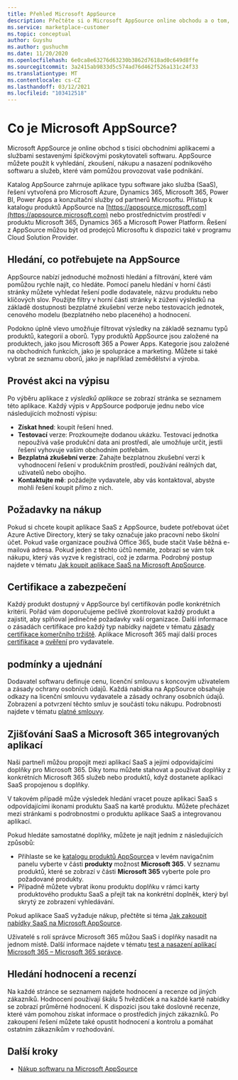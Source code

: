 ```yaml
---
title: Přehled Microsoft AppSource
description: Přečtěte si o Microsoft AppSource online obchodu a o tom, jak můžete najít a rozsáhlý katalog softwaru a řešení.
ms.service: marketplace-customer
ms.topic: conceptual
author: Guyshu
ms.author: gushuchm
ms.date: 11/20/2020
ms.openlocfilehash: 6e0ca8e63276d63230b3862d7618ad0c649d8ffe
ms.sourcegitcommit: 3a2415ab9833d5c574ad76d462f526a131c24f33
ms.translationtype: MT
ms.contentlocale: cs-CZ
ms.lasthandoff: 03/12/2021
ms.locfileid: "103412518"
---
```

# <a name="what-is-microsoft-appsource"></a>Co je Microsoft AppSource?

Microsoft AppSource je online obchod s tisíci obchodními aplikacemi a službami sestavenými špičkovými poskytovateli softwaru. AppSource můžete použít k vyhledání, zkoušení, nákupu a nasazení podnikového softwaru a služeb, které vám pomůžou provozovat vaše podnikání.

Katalog AppSource zahrnuje aplikace typu software jako služba (SaaS), řešení vytvořená pro Microsoft Azure, Dynamics 365, Microsoft 365, Power BI, Power Apps a konzultační služby od partnerů Microsoftu. Přístup k katalogu produktů AppSource na [https://appsource.microsoft.com](https://appsource.microsoft.com) nebo prostřednictvím prostředí v produktu Microsoft 365, Dynamics 365 a Microsoft Power Platform. Řešení z AppSource můžou být od prodejců Microsoftu k dispozici také v programu Cloud Solution Provider.

## <a name="find-what-you-need-on-appsource"></a>Hledání, co potřebujete na AppSource

AppSource nabízí jednoduché možnosti hledání a filtrování, které vám pomůžou rychle najít, co hledáte. Pomocí panelu hledání v horní části stránky můžete vyhledat řešení podle dodavatele, názvu produktu nebo klíčových slov. Použijte filtry v horní části stránky k zúžení výsledků na základě dostupnosti bezplatné zkušební verze nebo testovacích jednotek, cenového modelu (bezplatného nebo placeného) a hodnocení.

Podokno úplně vlevo umožňuje filtrovat výsledky na základě seznamu typů produktů, kategorií a oborů. Typy produktů AppSource jsou založené na produktech, jako jsou Microsoft 365 a Power Apps. Kategorie jsou založené na obchodních funkcích, jako je spolupráce a marketing. Můžete si také vybrat ze seznamu oborů, jako je například zemědělství a výroba.

## <a name="take-action-on-a-listing"></a>Provést akci na výpisu

Po výběru aplikace z _výsledků aplikace_ se zobrazí stránka se seznamem této aplikace. Každý výpis v AppSource podporuje jednu nebo více následujících možností výpisu:

- **Získat hned**: koupit řešení hned.
- **Testovací** verze: Prozkoumejte dodanou ukázku. Testovací jednotka nepoužívá vaše produkční data ani prostředí, ale umožňuje určit, jestli řešení vyhovuje vašim obchodním potřebám.
- **Bezplatná zkušební verze**: Zahajte bezplatnou zkušební verzi k vyhodnocení řešení v produkčním prostředí, používání reálných dat, uživatelů nebo obojího.
- **Kontaktujte mě**: požádejte vydavatele, aby vás kontaktoval, abyste mohli řešení koupit přímo z nich.

## <a name="purchasing-requirements"></a>Požadavky na nákup

Pokud si chcete koupit aplikace SaaS z AppSource, budete potřebovat účet Azure Active Directory, který se taky označuje jako pracovní nebo školní účet. Pokud vaše organizace používá Office 365, bude stačit Vaše běžná e-mailová adresa. Pokud jeden z těchto účtů nemáte, zobrazí se vám tok nákupu, který vás vyzve k registraci, což je zdarma. Podrobný postup najdete v tématu [Jak koupit aplikace SaaS na Microsoft AppSource](purchase-software-appsource.md).

## <a name="certification-and-security"></a>Certifikace a zabezpečení

Každý produkt dostupný v AppSource byl certifikován podle konkrétních kritérií. Pořád vám doporučujeme pečlivě zkontrolovat každý produkt a zajistit, aby splňoval jedinečné požadavky vaší organizace. Další informace o zásadách certifikace pro každý typ nabídky najdete v tématu [zásady certifikace komerčního tržiště](/legal/marketplace/certification-policies). Aplikace Microsoft 365 mají další proces [certifikace](/microsoft-365-app-certification/docs/enterprise-app-certification-guide) a [ověření](/microsoft-365-app-certification/docs/enterprise-app-attestation-guide) pro vydavatele.

## <a name="terms-and-conditions"></a>podmínky a ujednání

Dodavatel softwaru definuje cenu, licenční smlouvu s koncovým uživatelem a zásady ochrany osobních údajů. Každá nabídka na AppSource obsahuje odkazy na licenční smlouvu vydavatele a zásady ochrany osobních údajů. Zobrazení a potvrzení těchto smluv je součástí toku nákupu. Podrobnosti najdete v tématu [platné smlouvy](legal-contracts.md).

## <a name="discover-saas-and-microsoft-365-integrated-apps"></a>Zjišťování SaaS a Microsoft 365 integrovaných aplikací

Naši partneři můžou propojit mezi aplikací SaaS a jejími odpovídajícími doplňky pro Microsoft 365. Díky tomu můžete stahovat a používat doplňky z konkrétních Microsoft 365 služeb nebo produktů, když dostanete aplikaci SaaS propojenou s doplňky.

V takovém případě může výsledek hledání vracet pouze aplikaci SaaS s odpovídajícími ikonami produktu SaaS na kartě produktu. Můžete přecházet mezi stránkami s podrobnostmi o produktu aplikace SaaS a integrovanou aplikací.

Pokud hledáte samostatné doplňky, můžete je najít jedním z následujících způsobů:

- Přihlaste se ke [katalogu produktů AppSource](https://appsource.microsoft.com/marketplace/apps/)a v levém navigačním panelu vyberte v části **produkty** možnost **Microsoft 365**. V seznamu produktů, které se zobrazí v části **Microsoft 365** vyberte pole pro požadované produkty.
- Případně můžete vybrat ikonu produktu doplňku v rámci karty produktového produktu SaaS a přejít tak na konkrétní doplněk, který byl skrytý ze zobrazení vyhledávání.

Pokud aplikace SaaS vyžaduje nákup, přečtěte si téma [Jak zakoupit nabídky SaaS na Microsoft AppSource](purchase-software-appsource.md).

Uživatelé s rolí správce Microsoft 365 můžou SaaS i doplňky nasadit na jednom místě. Další informace najdete v tématu [test a nasazení aplikací Microsoft 365 – Microsoft 365 správce](/microsoft-365/admin/manage/test-and-deploy-microsoft-365-apps).

## <a name="find-ratings-and-reviews"></a>Hledání hodnocení a recenzí

Na každé stránce se seznamem najdete hodnocení a recenze od jiných zákazníků. Hodnocení používají škálu 5 hvězdiček a na každé kartě nabídky se zobrazí průměrné hodnocení. K dispozici jsou také doslovné recenze, které vám pomohou získat informace o prostředích jiných zákazníků. Po zakoupení řešení můžete také opustit hodnocení a kontrolu a pomáhat ostatním zákazníkům v rozhodování.

## <a name="next-steps"></a>Další kroky

- [Nákup softwaru na Microsoft AppSource](purchase-software-appsource.md)
